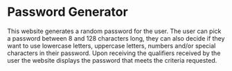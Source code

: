 # Password Generator
This website generates a random password for the user. The user can pick a password between 8 and 128 characters long, they can also decide if they want to use lowercase letters, uppercase letters, numbers and/or special characters in their password. Upon receiving the qualifiers received by the user the website displays the password that meets the criteria requested.
